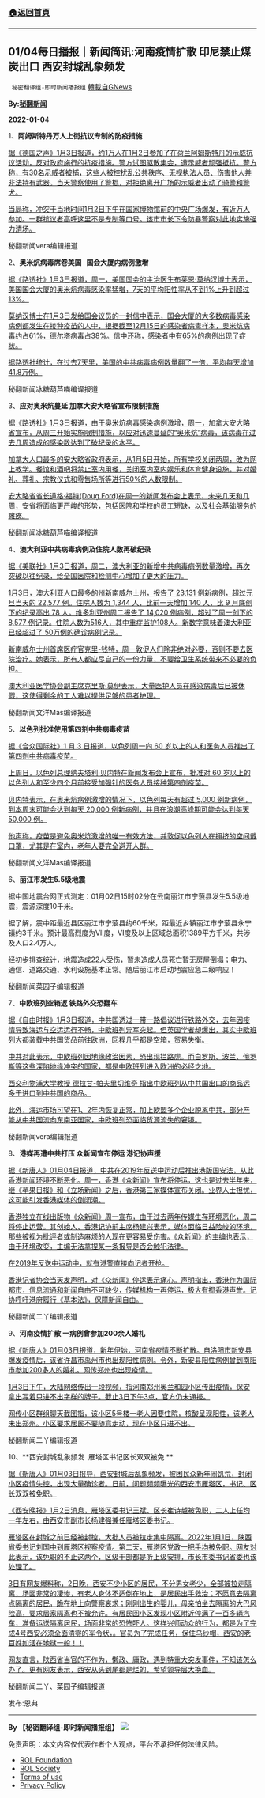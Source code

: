 ###  [:house:返回首頁](https://github.com/ourhimalayas/txt)
---


## 01/04每日播报｜新闻简讯:河南疫情扩散 印尼禁止煤炭出口 西安封城乱象频发
` 秘密翻译组-即时新闻播报组` [轉載自GNews](https://gnews.org/zh-hans/1820709/)

**By:[秘翻新闻](https://gtv.org/video/id=61d40c0d31a71619b5747c95)**

**2022-01-0**4

1、**阿姆斯特丹万人上街抗议专制的防疫措施**

[据《德国之声》1月3日报道，约1万人在1月2日参加了在荷兰阿姆斯特丹的示威抗议活动，反对政府施行的抗疫措施。警方试图驱散集会，遭示威者顽强抵抗。警方称，有30名示威者被捕，这些人被控扰乱公共秩序、无视执法人员、伤害他人并非法持有武器。当天警察使用了警棍，对拒绝离开广场的示威者出动了骑警和警犬。](https://www.dw.com/zh/%E6%8A%97%E8%AE%AE%E5%81%9C%E6%91%86-%E9%98%BF%E5%A7%86%E6%96%AF%E7%89%B9%E4%B8%B9%E4%B8%87%E4%BA%BA%E9%9D%9E%E6%B3%95%E7%A4%BA%E5%A8%81/a-60315910)

[当局称，冲突于当地时间1月2日下午在国家博物馆前的中央广场爆发，有近万人参加。一群抗议者高呼这里不是专制等口号。该市市长下令防暴警察对此地实施强力清场。](https://www.dw.com/zh/%E6%8A%97%E8%AE%AE%E5%81%9C%E6%91%86-%E9%98%BF%E5%A7%86%E6%96%AF%E7%89%B9%E4%B8%B9%E4%B8%87%E4%BA%BA%E9%9D%9E%E6%B3%95%E7%A4%BA%E5%A8%81/a-60315910)

秘翻新闻vera编辑报道

2、**奥米炕病毒席卷美国   国会大厦内病例激增**

[据《路透社》1月3日报道，周一，美国国会的主治医生布莱恩‧莫纳汉博士表示，美国国会大厦的奥米炕病毒感染率猛增，7天的平均阳性率从不到1%上升到超过13%。](https://www.reuters.com/world/us/covid-19-infections-soar-us-congress-amid-omicron-surge-2022-01-03/)

[莫纳汉博士在1月3日发给国会议员的一封信中表示，国会大厦的大多数病毒感染病例都发生在接种疫苗的人中，根据截至12月15日的感染者病毒样本，奥米炕病毒约占61%，德尔塔病毒占38%。信中还称，感染者中有65%的病例出现了症状。](https://www.reuters.com/world/us/covid-19-infections-soar-us-congress-amid-omicron-surge-2022-01-03/)

[据路透社统计，在过去7天里，美国的中共病毒病例数量翻了一倍，平均每天增加41.8万例。](https://www.reuters.com/world/us/covid-19-infections-soar-us-congress-amid-omicron-surge-2022-01-03/)

秘翻新闻冰糖葫芦喵编译报道

3、**应对奥米炕蔓延 加拿大安大略省宣布限制措施**

[据《路透社》1月3日报道，由于奥米炕病毒感染病例激增，周一，加拿大安大略省宣布，从周三开始实施限制措施，以应对迅速蔓延的“奥米炕”病毒，该病毒在过去几周造成的感染数达到了破纪录的水平。](https://www.reuters.com/world/americas/canadas-ontario-province-announces-curbs-prevent-spread-omicron-tsunami-2022-01-03/)

[加拿大人口最多的安大略省政府表示，从1月5日开始，所有学校关闭两周，改为网上教学。餐馆和酒吧将禁止室内用餐，关闭室内室内娱乐和体育健身设施，并对婚礼、葬礼、宗教仪式和零售场所等进行50%的人数限制。](https://www.reuters.com/world/americas/canadas-ontario-province-announces-curbs-prevent-spread-omicron-tsunami-2022-01-03/)

[安大略省省长道格·福特(Doug Ford)在周一的新闻发布会上表示，未来几天和几周，安省将面临更严峻的形势，包括医院和学校的员工短缺，以及社会基础服务的瘫痪。](https://www.reuters.com/world/americas/canadas-ontario-province-announces-curbs-prevent-spread-omicron-tsunami-2022-01-03/)

秘翻新闻冰糖葫芦喵编译报道

4、**澳大利亚中共病毒病例及住院人数再破纪录**

[据《美联社》1月3日报道，周二，澳大利亚的新增中共病毒病例数量激增，再次突破以往纪录，给全国医院和检测中心增加了更大的压力。](https://apnews.com/article/coronavirus-pandemic-health-australia-victoria-new-south-wales-62ea6b772f1fe67994b7e94d0609d7f2)

[1月3日，澳大利亚人口最多的州新南威尔士州，报告了 23,131 例新病例，超过元旦当天的 22,577 例。住院人数为 1,344 人，比前一天增加 140 人，比 9 月底创下的纪录高出 78 人。维多利亚州周二报告了 14,020 例病例，超过了周一创下的 8,577 例记录。住院人数为516人，其中重症监护108人。新数字意味着澳大利亚已经超过了 50万例的确诊病例记录。](https://apnews.com/article/coronavirus-pandemic-health-australia-victoria-new-south-wales-62ea6b772f1fe67994b7e94d0609d7f2)

[新南威尔士州首席医疗官克里-钱特，周一敦促人们除非绝对必要，否则不要去医院治疗。她表示，所有人都应尽自己的一份力量，不要给卫生系统带来不必要的负担。](https://apnews.com/article/coronavirus-pandemic-health-australia-victoria-new-south-wales-62ea6b772f1fe67994b7e94d0609d7f2)

[澳大利亚医学协会副主席克里斯·莫伊表示，大量医护人员在感染病毒后已被休假，这使得剩余的工人难以提供足够的患者护理。](https://apnews.com/article/coronavirus-pandemic-health-australia-victoria-new-south-wales-62ea6b772f1fe67994b7e94d0609d7f2)

秘翻新闻文洋Mas编译报道

5、**以色列批准使用第四剂中共病毒疫苗**

[据《合众国际社》1 月 3 日报道，以色列周一向 60 岁以上的人和医务人员推出了第四剂中共病毒疫苗。](https://www.upi.com/Top_News/World-News/2022/01/03/fourth-dose-covid-19-vaccine-booster/8471641238411/)

[上周日，以色列总理纳夫塔利·贝内特在新闻发布会上宣布，批准对 60 岁以上的以色列人和至少四个月前接受加强针的医务人员接种第四剂疫苗。](https://www.upi.com/Top_News/World-News/2022/01/03/fourth-dose-covid-19-vaccine-booster/8471641238411/)

[贝内特表示，在奥米炕病例激增的情况下，以色列每天有超过 5,000 例新病例，到本周末可能会达到每天 20,000 例新病例，并且在浪潮高峰期可能会达到每天 50,000 例。](https://www.upi.com/Top_News/World-News/2022/01/03/fourth-dose-covid-19-vaccine-booster/8471641238411/)

[他声称，疫苗是避免奥米炕激增的唯一有效方法，并敦促以色列人在拥挤的空间戴口罩，尤其是在室内，老年人要完全避开人群。](https://www.upi.com/Top_News/World-News/2022/01/03/fourth-dose-covid-19-vaccine-booster/8471641238411/)

秘翻新闻文洋Mas编译报道

6、**丽江市发生5.5级地震**

据中国地震台网正式测定：01月02日15时02分在云南丽江市宁蒗县发生5.5级地震，震源深度10千米。

据了解，震中距最近县区丽江市宁蒗县约60千米，距最近乡镇丽江市宁蒗县永宁镇约3千米。预计最高烈度为VII度，VI度及以上区域总面积1389平方千米，共涉及人口2.4万人。

经初步排查统计，地震造成22人受伤，暂未造成人员死亡暂无房屋倒塌；电力、通信、道路交通、水利设施基本正常。随后丽江市启动地震应急二级响应！

秘翻新闻菜园子编辑报道

7、**中欧班列空箱返 铁路外交恐翻车**

[据《自由时报》1月3日报道，中共国透过一带一路倡议进行铁路外交，去年因疫情导致海运与空运运行不畅，中欧班列异军突起。但英国学者却爆出，其实中欧班列大都装载中共国货品前往欧洲，回程几乎都是空箱，贸易失衡。](https://ec.ltn.com.tw/article/breakingnews/3788905)

[中共对此表示，中欧班列因地缘政治因素，恐出现拦路虎。而白罗斯、波兰、俄罗斯等这些深陷地缘冲突的国家，都是中欧班列进入欧洲的必经之地。](https://ec.ltn.com.tw/article/breakingnews/3788905)

[西交利物浦大学教授 德拉甘-帕夫里切维奇 指出中欧班列从中共国出口的商品远多于进口到中共国的商品。](https://ec.ltn.com.tw/article/breakingnews/3788905)

[此外，海运市场可望在1、2年内恢复正常，加上欧盟多个企业脱离中共，部分产能从中共国流向东南亚国家，中欧班列恐面临货源流失的窘境。](https://ec.ltn.com.tw/article/breakingnews/3788905)

秘翻新闻vera编辑报道

8、**港媒再遭中共打压 众新闻宣布停运 港记协声援**

[据《新唐人》01月04日报道，中共在2019年反送中运动后推出港版国安法，从此香港新闻环境不断恶化。周一，香港《众新闻》宣布将停运，这也是过去半年来，继《苹果日报》和《立场新闻》之后，香港第三家媒体宣布关闭。业界人士担忧，这可能引发香港媒体的倒闭潮。](https://m.ntdtv.com/gb/2022/01/03/a103311643.html)

[香港独立在线出版物《众新闻》周一宣布，由于过去两年传媒生存环境恶化，周二将停止运营。其创始人、香港记协前主席杨建兴表示，媒体面临日益险峻的环境，那些被视为批评者或制造麻烦的人现在更容易受伤害。《众新闻》的主编也表示，由于环境改变，主编无法拿捏某一条报导是否会触犯法律。](https://m.ntdtv.com/gb/2022/01/03/a103311643.html)

[在2019年反送中运动中，就有港警直接向记者开枪。](https://m.ntdtv.com/gb/2022/01/03/a103311643.html)

[香港记者协会当天发声明，对《众新闻》停运表示痛心。声明指出，香港作为国际都市，信息流通和新闻自由不可缺少，传媒机构一再停运，极大有损香港声誉。记协呼吁港府履行《基本法》，保障新闻自由。](https://m.ntdtv.com/gb/2022/01/03/a103311643.html)

秘翻新闻二丫编辑报道

9、**河南疫情扩散 一病例曾参加200余人婚礼**

[据《新唐人》01月03日报道，新年伊始，河南省疫情不断扩散。自洛阳市新安县爆发疫情后，该省许昌市禹州市也出现阳性病例。令外，新安县阳性病例曾到南阳市参加200多人的婚礼。网传郑州也出现疫情。](https://m.ntdtv.com/gb/2022/01/03/a103311117.html)

[1月3日下午，大陆网络传出一段视频，指河南郑州奥兰和园小区传出疫情，保安拿出写着只进不出字样的牌子。截止3日下午3点，官方仍未通报。](https://m.ntdtv.com/gb/2022/01/03/a103311117.html)

[网传小区群组聊天截图指，该小区5号楼一老人因要住院，核酸呈现阳性，该老人未出郑州。小区要求居民不要随意走动，现在小区只进不出。](https://m.ntdtv.com/gb/2022/01/03/a103311117.html)

秘翻新闻二丫编辑报道

10、**西安封城乱象频发  雁塔区书记区长双双被免 **

[据《新唐人》01月03日报导，西安封城后乱象频发，被困民众新年闹饥荒，封闭小区疫情失控，出现大量确诊者。日前，问题频频曝光的西安市雁塔区，书记、区长双双被免职。](https://m.ntdtv.com/gb/2022/01/03/a103311191.html)

[《西安晚报》1月2日消息，雁塔区委书记王斌、区长崔诗越被免职，二人上任均一年左右，由西安市副市长杨建强兼任雁塔区委书记。](https://m.ntdtv.com/gb/2022/01/03/a103311191.html)

[雁塔区在封城之前已经被封控，大批人员被拉走集中隔离。2022年1月1日，陕西省委书记刘国中到雁塔区视察疫情。第二天，雁塔区党政一把手均被免职。网友对此表示，该免职的不止这两个，区级干部都是听上级安排，市长市委书记省委也该处理了。](https://m.ntdtv.com/gb/2022/01/03/a103311191.html)

[3日有网友爆料称，2日晚，西安不少小区的居民，不分男女老少，全部被拉走隔离，场面非常的凄惨，有老人身体不适倒在地上，是居民出手救治；不愿意去隔离点隔离的居民，跪在地上向警察哀求；刚刚出生的婴儿，母亲怕坐去隔离的大巴风险高，要求居家隔离也不被允许。有居民回小区发现小区附近停满了一百多辆汽车，准备运送隔离居民，场面非常的恐怖吓人。这样兴师动众的行为，都是为了完成4号西安必须全面清零的军令状，。官员为了完成任务，保住乌纱帽，西安的老百姓如活在地狱一般！！](https://m.ntdtv.com/gb/2022/01/03/a103311191.html)

[网友直言，陕西省当官的不作为，懒政、庸政，遇到特重大突发事件，不知该怎么办了。更有网友表示，西安从头到尾都是烂的，希望领导层大换血。](https://m.ntdtv.com/gb/2022/01/03/a103311191.html)

秘翻新闻二丫、菜园子编辑报道

发布:恩典

* * *

**By 【秘密翻译组-即时新闻播报组】**
![](https://assets.gnews.org/wp-content/uploads/2022/01/截圖-2021-12-28-00.48.35.png)
 

免责声明：本文内容仅代表作者个人观点，平台不承担任何法律风险。

- [ROL Foundation](https://rolfoundation.org/)
- [ROL Society](https://rolsociety.org/)
- [Terms of use](https://gnews.org/terms-of-use-3/)
- [Privacy Policy](https://gnews.org/privacy-policy/)
